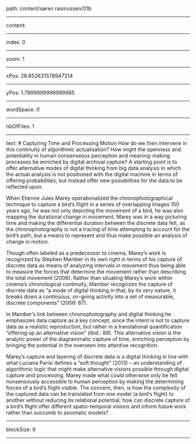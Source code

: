 path: content/søren rasmussen/01b

----

content: 

----

index: 0

----

zoom: 1

----

xPos: 26.652631578947314

----

yPos: 1.7999999999999985

----

wordSpace: 0

----

nbOfFiles: 1

----

text: # Capturing Time and Processing Motion
How do we then intervene in this continuity of algorithmic actualisation? How might the openness and potentiality in human nonsenseous perception and meaning-making processes be enriched by digital archival capture? A starting point is to offer alternative modes of digital thinking from big data analysis in which the actual analysis is not positioned with the digital machine in terms of offering probabilities, but instead offer new possibilities for the data to be reflected upon.  
  
When Etienne Jules Marey operationalized the chronophotographical technique to capture a bird’s flight in a series of overlapping images 150 years ago, he was not only depicting the movement of a bird, he was also mapping the durational change in movement. Marey was in a way picturing time and making the differential duration between the discrete data felt, as the chronophotography is not a tracing of time attempting to account for the bird’s path, but a means to represent and thus make possible an analysis of change in motion. 
   
Though often labeled as a predecessor to cinema, Marey’s work is recognized by Stephen Mamber in its own right in terms of his capture of discrete data as means of analyzing intervals in movement thus being able to measure the forces that determine the movement rather than describing the total movement (2006). Rather than situating Marey’s work within cinema’s chronological continuity, Mamber recognizes the capture of discrete data as “a mode of digital thinking in that, by its very nature, it breaks down a continuous, on-going activity into a set of measurable, discrete components” (2006: 87).  
  
In Mamber’s link between chronophotography and digital thinking he emphasizes data capture as a key concept, since the intent is not to capture data as a realistic reproduction, but rather in a translational quantification “offering up an alternative vision” (ibid.: 89). This alternative vision is the analytic power of the diagrammatic capture of time, enriching perception by bringing the potential in the overseen into attentive recognition.  
  
Marey’s capture and layering of discrete data is a digital thinking in line with what Luciana Parisi defines a ”soft thought” (2013) – an understanding of algorithmic logic that might make alternative visions possible through digital capture and processing. Marey made what could otherwise only be felt nonsensously accessible to human perception by making the determining forces of a bird’s flight visible. The concern, then, is how the complexity of the captured data can be translated from one model (a bird’s flight) to another without reducing its relational potential; how can discrete capture of a bird’s flight offer different spatio-temporal visions and inform future work rather than succumb to axiomatic models?

----

blockSize: 9

----

